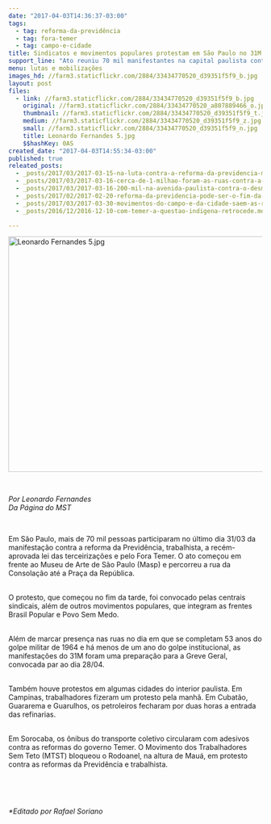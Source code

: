 ```yaml
---
date: "2017-04-03T14:36:37-03:00"
tags:
  - tag: reforma-da-previdência
  - tag: fora-temer
  - tag: campo-e-cidade
title: Sindicatos e movimentos populares protestam em São Paulo no 31M
support_line: "Ato reuniu 70 mil manifestantes na capital paulista contra as reformas da Previdência, trabalhista e pelo Fora Temer, preparando a greve geral."
menu: lutas e mobilizações
images_hd: //farm3.staticflickr.com/2884/33434770520_d39351f5f9_b.jpg
layout: post
files:
  - link: //farm3.staticflickr.com/2884/33434770520_d39351f5f9_b.jpg
    original: //farm3.staticflickr.com/2884/33434770520_a807889466_o.jpg
    thumbnail: //farm3.staticflickr.com/2884/33434770520_d39351f5f9_t.jpg
    medium: //farm3.staticflickr.com/2884/33434770520_d39351f5f9_z.jpg
    small: //farm3.staticflickr.com/2884/33434770520_d39351f5f9_n.jpg
    title: Leonardo Fernandes 5.jpg
    $$hashKey: 0AS
created_date: "2017-04-03T14:55:34-03:00"
published: true
releated_posts:
  - _posts/2017/03/2017-03-15-na-luta-contra-a-reforma-da-previdencia-movimentos-ocupam-ministerio-da-fazenda-em-brasilia.md
  - _posts/2017/03/2017-03-16-cerca-de-1-milhao-foram-as-ruas-contra-a-reforma-da-previdencia-em-todo-brasil.md
  - _posts/2017/03/2017-03-16-200-mil-na-avenida-paulista-contra-o-desmonte-da-previdencia.md
  - _posts/2017/02/2017-02-20-reforma-da-previdencia-pode-ser-o-fim-da-aposentadoria-rural-afirmam-agricultores.md
  - _posts/2017/03/2017-03-30-movimentos-do-campo-e-da-cidade-saem-as-ruas-em-defesa-da-moradia-popular.md
  - _posts/2016/12/2016-12-10-com-temer-a-questao-indigena-retrocede.md

---
```

<p><img alt="Leonardo Fernandes 5.jpg" height="467" src="//farm3.staticflickr.com/2884/33434770520_d39351f5f9_b.jpg" width="700" /></p>

<p>&nbsp;</p>

<p><em>Por Leonardo Fernandes<br />
Da P&aacute;gina do MST</em></p>

<p>&nbsp;</p>

<p>Em S&atilde;o Paulo, mais de 70 mil pessoas participaram no &uacute;ltimo dia 31/03 da manifesta&ccedil;&atilde;o contra a reforma da Previd&ecirc;ncia, trabalhista, a rec&eacute;m-aprovada lei das terceiriza&ccedil;&otilde;es e pelo Fora Temer. O ato come&ccedil;ou em frente ao Museu de Arte de S&atilde;o Paulo (Masp) e percorreu a rua da Consola&ccedil;&atilde;o at&eacute; a Pra&ccedil;a da Rep&uacute;blica.</p>

<p><br />
O protesto, que come&ccedil;ou no fim da tarde, foi convocado pelas centrais sindicais, al&eacute;m de outros movimentos populares, que integram as frentes Brasil Popular e Povo Sem Medo.</p>

<p><br />
Al&eacute;m de marcar presen&ccedil;a nas ruas no dia em que se completam 53 anos do golpe militar de 1964 e h&aacute; menos de um ano do golpe institucional, as manifesta&ccedil;&otilde;es do 31M foram uma prepara&ccedil;&atilde;o para a Greve Geral, convocada par ao dia 28/04.</p>

<p><br />
Tamb&eacute;m houve protestos em algumas cidades do interior paulista. Em Campinas, trabalhadores fizeram um protesto pela manh&atilde;. Em Cubat&atilde;o, Guararema e Guarulhos, os petroleiros fecharam por duas horas a entrada das refinarias.</p>

<p><br />
Em Sorocaba, os &ocirc;nibus do transporte coletivo circularam com adesivos contra as reformas do governo Temer. O Movimento dos Trabalhadores Sem Teto (MTST) bloqueou o Rodoanel, na altura de Mau&aacute;, em protesto contra as reformas da Previd&ecirc;ncia e trabalhista.</p>

<p>&nbsp;</p>

<p>&nbsp;</p>

<p><em>*Editado por Rafael Soriano</em></p>
